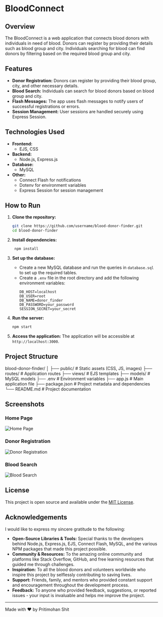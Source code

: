 # BloodConnect

## Overview

The BloodConnect is a web application that connects blood donors with individuals in need of blood. Donors can register by providing their details such as blood group and city. Individuals searching for blood can find donors by filtering based on the required blood group and city.

## Features

- **Donor Registration:** Donors can register by providing their blood group, city, and other necessary details.
- **Blood Search:** Individuals can search for blood donors based on blood group and city.
- **Flash Messages:** The app uses flash messages to notify users of successful registrations or errors.
- **Session Management:** User sessions are handled securely using Express Session.

## Technologies Used

- **Frontend:**
  - EJS, CSS
- **Backend:**
  - Node.js, Express.js
- **Database:**
  - MySQL
- **Other:**
  - Connect Flash for notifications
  - Dotenv for environment variables
  - Express Session for session management

## How to Run

1. **Clone the repository:**

   ```bash
   git clone https://github.com/username/blood-donor-finder.git
   cd blood-donor-finder
   ```

2. **Install dependencies:**
   ```bash
    npm install
   ```
3. **Set up the database:**
   - Create a new MySQL database and run the queries in `database.sql` to set up the required tables.
   - Create a `.env` file in the root directory and add the following environment variables:
     ```
     DB_HOST=localhost
     DB_USER=root
     DB_NAME=donor_finder
     DB_PASSWORD=your_password
     SESSION_SECRET=your_secret
     ```
4. **Run the server:**
   ```bash
   npm start
   ```
5. **Access the application:**
   The application will be accessible at `http://localhost:3000`.

## Project Structure

blood-donor-finder/
│
├── public/ # Static assets (CSS, JS, images)
├── routes/ # Application routes
├── views/ # EJS templates
├── models/ # MySQL models
├── .env # Environment variables
├── app.js # Main application file
├── package.json # Project metadata and dependencies
└── README.md # Project documentation

## Screenshots

### Home Page
![Home Page](screenshots/home.png)

### Donor Registration
![Donor Registration](screenshots/register.png)

### Blood Search
![Blood Search](screenshots/search.png)



## License

This project is open source and available under the [MIT License](LICENSE).

## Acknowledgements

I would like to express my sincere gratitude to the following:

- **Open-Source Libraries & Tools:** Special thanks to the developers behind Node.js, Express.js, EJS, Connect Flash, MySQL, and the various NPM packages that made this project possible.
- **Community & Resources:** To the amazing online community and platforms like Stack Overflow, GitHub, and free learning resources that guided me through challenges.
- **Inspiration:** To all the blood donors and volunteers worldwide who inspire this project by selflessly contributing to saving lives.
- **Support:** Friends, family, and mentors who provided constant support and encouragement throughout the development process.
- **Feedback:** To anyone who provided feedback, suggestions, or reported issues - your input is invaluable and helps me improve the project.

---

Made with ❤️ by Pritimohan Shit